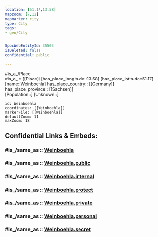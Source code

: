 ```yaml
---
location: [51.17,13.58] 
mapzoom: [7,12] 
mapmarker: city 
type: City
tags:
- geo/City


SpocWebEntityId: 35503
isDeleted: false
confidential: public

---
```

#is_a_/Place  
#is_a_ :: [[Place]] 
[has_place_longitude::13.58] 
[has_place_latitude::51.17] 
[name::Weinboehla] 
has_place_country:: [[Germany]]  
has_place_province:: [[Sachsen]]  
[Population::] 
[Unknown::] 


```leaflet
id: Weinboehla
coordinates: [[Weinboehla]] 
markerFile: [[Weinboehla]] 
defaultZoom: 11 
maxZoom: 18
```


## Confidential Links & Embeds: 

### #is_/same_as :: [Weinboehla](/_Standards/Earth/Continent/Europe/Europe~Central/Germany/Germany~East/Sachsen/counties~Sachsen/Meißen/cities~Meißen/Weinböhla/City/Weinboehla.md) 

### #is_/same_as :: [Weinboehla.public](/_public/Earth/Continent/Europe/Europe~Central/Germany/Germany~East/Sachsen/counties~Sachsen/Meißen/cities~Meißen/Weinböhla/City/Weinboehla.public.md) 

### #is_/same_as :: [Weinboehla.internal](/_internal/Earth/Continent/Europe/Europe~Central/Germany/Germany~East/Sachsen/counties~Sachsen/Meißen/cities~Meißen/Weinböhla/City/Weinboehla.internal.md) 

### #is_/same_as :: [Weinboehla.protect](/_protect/Earth/Continent/Europe/Europe~Central/Germany/Germany~East/Sachsen/counties~Sachsen/Meißen/cities~Meißen/Weinböhla/City/Weinboehla.protect.md) 

### #is_/same_as :: [Weinboehla.private](/_private/Earth/Continent/Europe/Europe~Central/Germany/Germany~East/Sachsen/counties~Sachsen/Meißen/cities~Meißen/Weinböhla/City/Weinboehla.private.md) 

### #is_/same_as :: [Weinboehla.personal](/_personal/Earth/Continent/Europe/Europe~Central/Germany/Germany~East/Sachsen/counties~Sachsen/Meißen/cities~Meißen/Weinböhla/City/Weinboehla.personal.md) 

### #is_/same_as :: [Weinboehla.secret](/_secret/Earth/Continent/Europe/Europe~Central/Germany/Germany~East/Sachsen/counties~Sachsen/Meißen/cities~Meißen/Weinböhla/City/Weinboehla.secret.md)

